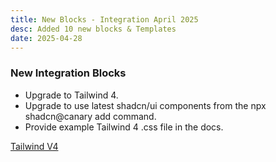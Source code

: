 ```yaml
---
title: New Blocks - Integration April 2025
desc: Added 10 new blocks & Templates
date: 2025-04-28
---
```



### New Integration Blocks

- Upgrade to Tailwind 4.
- Upgrade to use latest shadcn/ui components from the npx shadcn@canary add command.
- Provide example Tailwind 4 .css file in the docs.


[Tailwind V4](https://next.shadcn-svelte.com)
